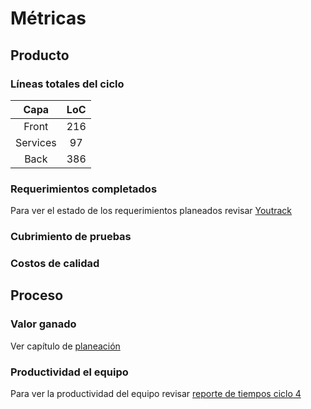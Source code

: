 # Métricas
## Producto
### Líneas totales del ciclo
Capa|LoC
:--:|:--:
Front|216
Services|97
Back|386

### Requerimientos completados
Para ver el estado de los requerimientos planeados revisar [Youtrack][youtrack4]
### Cubrimiento de pruebas
### Costos de calidad

## Proceso
### Valor ganado
Ver capítulo de [planeación][plan4]
### Productividad el equipo
Para ver la productividad del equipo revisar [reporte de tiempos ciclo 4][tc4]

[youtrack4]: http://appoteca.myjetbrains.com/youtrack/rest/agile/Appoteca-2/sprint/0.4.0

[tc4]: http://appoteca.myjetbrains.com/youtrack/reports/time/91-4

[plan4]: chapters/4/metricas.md
